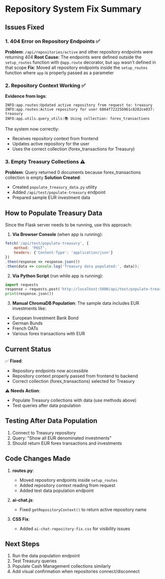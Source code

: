 # Repository System Fix Summary

## Issues Fixed

### 1. **404 Error on Repository Endpoints** ✅
**Problem**: `/api/repositories/active` and other repository endpoints were returning 404
**Root Cause**: The endpoints were defined outside the `setup_routes` function with `@app.route` decorator, but `app` wasn't defined in that scope
**Fix**: Moved all repository endpoints inside the `setup_routes` function where `app` is properly passed as a parameter

### 2. **Repository Context Working** ✅
**Evidence from logs**:
```
INFO:app.routes:Updated active repository from request to: treasury
INFO:app.routes:Active repository for user 6864f72225b961c8282ce037: treasury
INFO:app.utils.query_utils:📚 Using collection: forex_transactions
```
The system now correctly:
- Receives repository context from frontend
- Updates active repository for the user
- Uses the correct collection (forex_transactions for Treasury)

### 3. **Empty Treasury Collections** ⚠️
**Problem**: Query returned 0 documents because forex_transactions collection is empty
**Solution Created**: 
- Created `populate_treasury_data.py` utility
- Added `/api/test/populate-treasury` endpoint
- Prepared sample EUR investment data

## How to Populate Treasury Data

Since the Flask server needs to be running, use this approach:

1. **Via Browser Console** (when app is running):
```javascript
fetch('/api/test/populate-treasury', {
    method: 'POST',
    headers: {'Content-Type': 'application/json'}
})
.then(response => response.json())
.then(data => console.log('Treasury data populated:', data));
```

2. **Via Python Script** (run while app is running):
```python
import requests
response = requests.post('http://localhost:5000/api/test/populate-treasury')
print(response.json())
```

3. **Manual ChromaDB Population**:
The sample data includes EUR investments like:
- European Investment Bank Bond
- German Bunds
- French OATs
- Various forex transactions with EUR

## Current Status

✅ **Fixed**:
- Repository endpoints now accessible
- Repository context properly passed from frontend to backend
- Correct collection (forex_transactions) selected for Treasury

⚠️ **Needs Action**:
- Populate Treasury collections with data (use methods above)
- Test queries after data population

## Testing After Data Population

1. Connect to Treasury repository
2. Query: "Show all EUR denominated investments"
3. Should return EUR forex transactions and investments

## Code Changes Made

1. **routes.py**: 
   - Moved repository endpoints inside `setup_routes`
   - Added repository context reading from request
   - Added test data population endpoint

2. **ai-chat.js**:
   - Fixed `getRepositoryContext()` to return active repository name

3. **CSS Fix**:
   - Added `ai-chat-repository-fix.css` for visibility issues

## Next Steps

1. Run the data population endpoint
2. Test Treasury queries
3. Populate Cash Management collections similarly
4. Add visual confirmation when repositories connect/disconnect